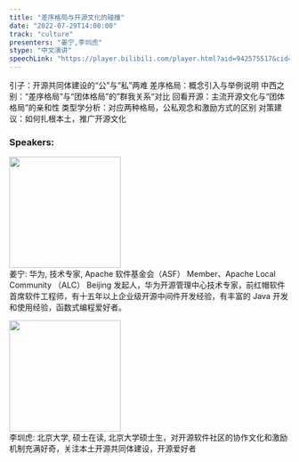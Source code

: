 ```yaml
---
title: "差序格局与开源文化的碰撞"
date: "2022-07-29T14:00:00"
track: "culture"
presenters: "姜宁,李圳虎"
stype: "中文演讲"
speechLink: "https://player.bilibili.com/player.html?aid=942575517&cid=817760221&page=1"
---
```

引子：开源共同体建设的“公”与“私”两难
差序格局：概念引入与举例说明
中西之别：“差序格局”与“团体格局”的”群我关系“对比
回看开源：主流开源文化与“团体格局”的亲和性
类型学分析：对应两种格局，公私观念和激励方式的区别
对策建议：如何扎根本土，推广开源文化
 ### Speakers: 
 <img src="images/speaker/1130.png" width="200" /><br>姜宁: 华为, 技术专家, Apache 软件基金会（ASF） Member、Apache Local Community （ALC） Beijing 发起人，华为开源管理中心技术专家，前红帽软件首席软件工程师，有十五年以上企业级开源中间件开发经验，有丰富的 Java 开发和使用经验，函数式编程爱好者。

 <img src="images/speaker/1130_2.png" width="200" /><br>李圳虎: 北京大学, 硕士在读, 北京大学硕士生，对开源软件社区的协作文化和激励机制充满好奇，关注本土开源共同体建设，开源爱好者

 